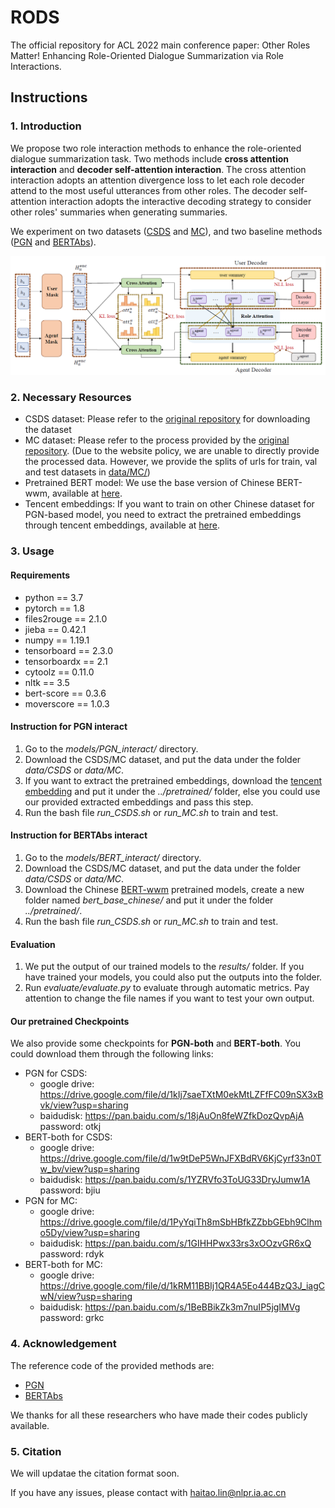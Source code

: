 # RODS

The official repository for ACL 2022 main conference paper: Other Roles Matter! Enhancing Role-Oriented Dialogue Summarization via Role Interactions.

## Instructions

### 1. Introduction

We propose two role interaction methods to enhance the role-oriented dialogue summarization task. Two methods include **cross attention interaction** and **decoder self-attention interaction**. The cross attention interaction adopts an attention divergence loss to let each role decoder attend to the most useful utterances from other roles. The decoder self-attention interaction adopts the interactive decoding strategy to consider other roles' summaries when generating summaries.

We experiment on two datasets ([CSDS](https://github.com/xiaolinAndy/CSDS) and [MC](https://github.com/cuhksz-nlp/HET-MC)), and two baseline methods ([PGN]() and [BERTAbs](https://github.com/nlpyang/PreSumm)).

![](model.png)

### 2. Necessary Resources

- CSDS dataset: Please refer to the [original repository](https://github.com/xiaolinAndy/CSDS) for downloading the dataset
- MC dataset:  Please refer to the process provided by the [original repository](https://github.com/cuhksz-nlp/HET-MC). (Due to the website policy, we are unable to directly provide the processed data. However, we provide the splits of urls for train, val and test datasets in [data/MC/](data/MC/))
- Pretrained BERT model: We use the base version of Chinese BERT-wwm, available at [here](https://github.com/ymcui/Chinese-BERT-wwm).
- Tencent embeddings: If you want to train on other Chinese dataset for PGN-based model, you need to extract the pretrained embeddings through tencent embeddings, available at [here](https://ai.tencent.com/ailab/nlp/en/embedding.html).

### 3. Usage

#### Requirements

- python == 3.7
- pytorch == 1.8
- files2rouge == 2.1.0
- jieba == 0.42.1
- numpy == 1.19.1
- tensorboard == 2.3.0
- tensorboardx == 2.1
- cytoolz == 0.11.0
- nltk == 3.5
- bert-score == 0.3.6
- moverscore == 1.0.3

#### Instruction for PGN interact

1. Go to the *models/PGN_interact/* directory.
2. Download the CSDS/MC dataset, and put the data under the folder *data/CSDS* or *data/MC*.
3. If you want to extract the pretrained embeddings, download the [tencent embedding](https://ai.tencent.com/ailab/nlp/en/embedding.html) and put it under the *../pretrained/* folder, else you could use our provided extracted embeddings and pass this step.
4. Run the bash file *run_CSDS.sh* or *run_MC.sh* to train and test.

#### Instruction for BERTAbs interact

1. Go to the *models/BERT_interact/* directory.
2. Download the CSDS/MC dataset, and put the data under the folder *data/CSDS* or *data/MC*.
3. Download the Chinese [BERT-wwm](https://github.com/ymcui/Chinese-BERT-wwm) pretrained models, create a new folder named *bert_base_chinese/*  and put it under the folder *../pretrained/*.
4. Run the bash file *run_CSDS.sh* or *run_MC.sh* to train and test.

#### Evaluation

1. We put the output of our trained models to the *results/* folder. If you have trained your models, you could also put the outputs into the folder.
2. Run *evaluate/evaluate.py* to evaluate through automatic metrics. Pay attention to change the file names if you want to test your own output.

#### Our pretrained Checkpoints

We also provide some checkpoints for **PGN-both** and **BERT-both**. You could download them through the following links:

- PGN for CSDS:
  - google drive: https://drive.google.com/file/d/1kIj7saeTXtM0ekMtLZFfFC09nSX3xBvk/view?usp=sharing
  - baidudisk: https://pan.baidu.com/s/18jAuOn8feWZfkDozQvpAjA password: otkj
- BERT-both for CSDS:
  - google drive: https://drive.google.com/file/d/1w9tDeP5WnJFXBdRV6KjCyrf33n0Tw_bv/view?usp=sharing
  - baidudisk: https://pan.baidu.com/s/1YZRVfo3ToUG33DryJumw1A  password: bjiu
- PGN for MC:
  - google drive: https://drive.google.com/file/d/1PyYqiTh8mSbHBfkZZbbGEbh9Clhmo5Dy/view?usp=sharing
  - baidudisk: https://pan.baidu.com/s/1GIHHPwx33rs3xOOzvGR6xQ password: rdyk
- BERT-both for MC:
  - google drive: https://drive.google.com/file/d/1kRM11BBIj1QR4A5Eo444BzQ3J_iagCwN/view?usp=sharing
  - baidudisk: https://pan.baidu.com/s/1BeBBikZk3m7nuIP5jgIMVg password: grkc

### 4. Acknowledgement

The reference code of the provided methods are:

- [PGN](https://github.com/atulkum/pointer_summarizer)
- [BERTAbs](https://github.com/nlpyang/PreSumm)

We thanks for all these researchers who have made their codes publicly available.

### 5. Citation

We will updatae the citation format soon.



If you have any issues, please contact with haitao.lin@nlpr.ia.ac.cn

